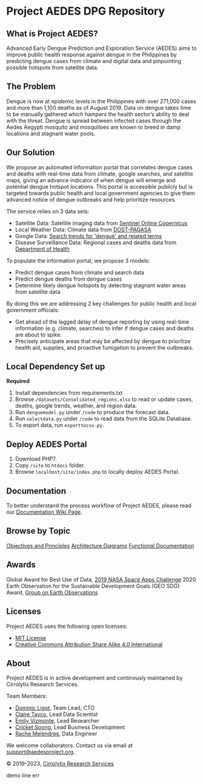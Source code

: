 # Project AEDES DPG Repository

## What is Project AEDES?

Advanced Early Dengue Prediction and Exploration Service (AEDES) aims to improve public health response against dengue in the Philippines by predicting dengue cases from climate and digital data and pinpointing possible hotspots from satellite data.

## The Problem
Dengue is now at epidemic levels in the Philippines with over 271,000 cases and more than 1,100 deaths as of August 2019. Data on dengue takes time to be manually gathered which hampers the health sector’s ability to deal with the threat. Dengue is spread between infected cases through the Aedes Aegypti mosquito and mosquitoes are known to breed in damp locations and stagnant water pools.

## Our Solution
We propose an automated information portal that correlates dengue cases and deaths with real-time data from climate, google searches, and satellite maps, giving an advance indicator of when dengue will emerge and potential dengue hotspot locations. This portal is accessible publicly but is targeted towards public health and local government agencies to give them advanced notice of dengue outbreaks and help prioritize resources.

The service relies on 3 data sets:

- Satellite Data: Satellite imaging data from [Sentinel Online Copernicus](https://sentinel.esa.int/web/sentinel/sentinel-data-access)
- Local Weather Data: Climate data from [DOST-PAGASA](http://bagong.pagasa.dost.gov.ph/climate/climatological-normals)
- Google Data: [Search trends for 'dengue' and related terms](https://trends.google.com/trends/explore?date=today%205-y&geo=PH&q=dengue)
- Disease Surveillance Data:  Regional cases and deaths data from [Department of Health](https://doh.gov.ph/statistics)

To populate the information portal, we propose 3 models:

- Predict dengue cases from climate and search data
- Predict dengue deaths from dengue cases
- Determine likely dengue hotspots by detecting stagnant water areas from satellite data

By doing this we are addressing 2 key challenges for public health and local government officials:

- Get ahead of the lagged delay of dengue reporting by using real-time information (e.g. climate, searches) to infer if dengue cases and deaths are about to spike.
- Precisely anticipate areas that may be affected by dengue to prioritize health aid, supplies, and proactive fumigation to prevent the outbreaks.

## Local Dependency Set up
**Required**
1. Install dependencies from requirements.txt
2. Browse `/datasets/Consolidated_regions.xlsx` to read or update cases, deaths, google trends, weather, and region data.
3. Run `denguemodel.py` under `/code` to produce the forecast data.
4. Run `selectdata.py` under `/code` to read data from the SQLite Database.
5. To export data, run `exporttocsv.py`.

## Deploy AEDES Portal
1. Download PHP7.
2. Copy `/site` to `htdocs` folder.
3. Browse `localhost/site/index.php` to locally deploy AEDES Portal.

## Documentation

To better understand the process workflow of Project AEDES, please read our [Documentation Wiki Page](https://github.com/Cirrolytix/aedes_dpg/wiki).

## Browse by Topic

[Objectives and Principles](https://github.com/Cirrolytix/aedes_dpg/wiki/Objectives-and-Principles)
[Architecture Diagrams](https://github.com/Cirrolytix/aedes_dpg/wiki/Architecture-Diagrams)
[Functional Documentation](https://github.com/Cirrolytix/aedes_dpg/wiki/Functional-Documentation)


## Awards
Global Award for Best Use of Data, [2019 NASA Space Apps Challenge](https://2019.spaceappschallenge.org/challenges/living-our-world/smash-your-sdgs/teams/aedes-project/project)
2020 Earth Observation for the Sustainable Development Goals (GEO SDG) Award, [Group on Earth Observations](https://www.earthobservations.org/geo_blog_obs.php?id=472)

## Licenses

Project AEDES uses the following open licenses:

- [MIT License](https://github.com/Cirrolytix/aedes_dpg/blob/main/LICENSE)
- [Creative Commons Attribution Share Alike 4.0 International](https://github.com/Cirrolytix/aedes_dpg/blob/main/CC%20BY-SA%204.0.md)

## About

Project AEDES is in active development and continously maintained by Cirrolytix Research Services.

Team Members:
- [Dominic Ligot](https://www.linkedin.com/in/docligot/), Team Lead, CTO
- [Claire Tayco](https://www.linkedin.com/in/claire-san-juan-tayco-81361828/), Lead Data Scientist
- [Emily Vizmonte](https://www.linkedin.com/in/emily-jo-vizmonte-b7a09380/), Lead Researcher
- [Cricket Soong](https://www.linkedin.com/in/cricketeer/), Lead Business Development
- [Rache Melendres](https://www.linkedin.com/in/rachemelendres/), Data Engineer

We welcome collaborators. Contact us via email at support@aedesproject.org.

©️ 2019-2023, [Cirrolytix Research Services](https://www.cirrolytix.com/)


demo line err
